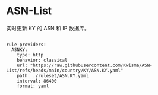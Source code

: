 
# ASN-List

实时更新 KY 的 ASN 和 IP 数据库。

<pre><code class="language-javascript">
rule-providers:
  ASNKY:
    type: http
    behavior: classical
    url: "https://raw.githubusercontent.com/Kwisma/ASN-List/refs/heads/main/country/KY/ASN.KY.yaml"
    path: ./ruleset/ASN.KY.yaml
    interval: 86400
    format: yaml
</code></pre>